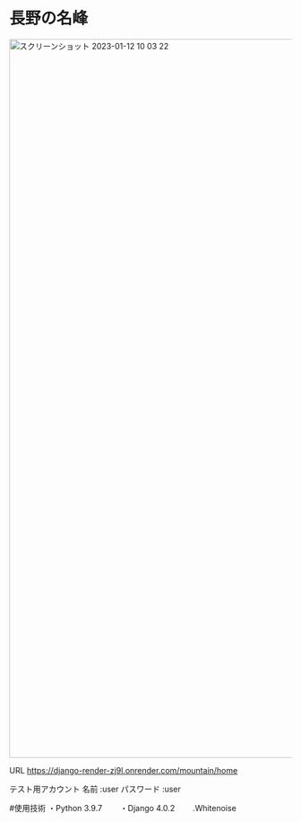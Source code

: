 # 長野の名峰

<img width="1280" alt="スクリーンショット 2023-01-12 10 03 22" src="https://user-images.githubusercontent.com/121214515/211951250-da976a32-d45b-4c9c-af21-3732b76274dc.png">

URL
https://django-render-zj9l.onrender.com/mountain/home

テスト用アカウント
名前 :user
パスワード :user

#使用技術
・Python 3.9.7　　
・Django 4.0.2　　
.Whitenoise　　 
